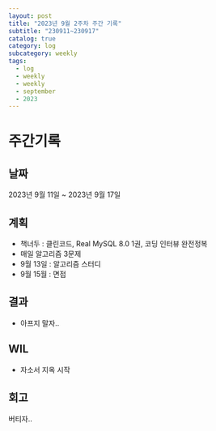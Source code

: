 ```yaml
---
layout: post
title: "2023년 9월 2주차 주간 기록"
subtitle: "230911~230917"
catalog: true
category: log
subcategory: weekly
tags:
  - log
  - weekly
  - weekly
  - september
  - 2023
---
```


# 주간기록

## 날짜

2023년 9월 11일 ~ 2023년 9월 17일

## 계획

- 책너두 : 클린코드, Real MySQL 8.0 1권, 코딩 인터뷰 완전정복
- 매일 알고리즘 3문제
- 9월 13일 : 알고리즘 스터디
- 9월 15월 : 면접

## 결과

- 아프지 말자..

## WIL

- 자소서 지옥 시작

## 회고

버티자..
